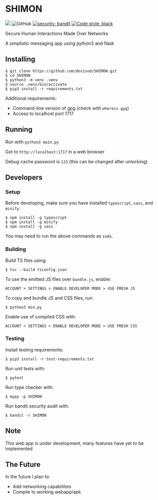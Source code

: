 # SHIMON

![](https://github.com/dosisod/SHIMON/workflows/tests/badge.svg) ![GitHub](https://img.shields.io/github/license/dosisod/SHIMON) [![security: bandit](https://img.shields.io/badge/security-bandit-yellow.svg)](https://github.com/PyCQA/bandit) [![Code style: black](https://img.shields.io/badge/code%20style-black-000000.svg)](https://github.com/psf/black)

Secure Human Interactions Made Over Networks

A simplistic messaging app using python3 and flask

## Installing

```
$ git clone https://github.com/dosisod/SHIMON.git
$ cd SHIMON
$ python3 -m venv .venv
$ source .venv/bin/activate
$ pip3 install -r requirements.txt
```

Additional requirements:
* Command-line version of gpg (check with `whereis gpg`)
* Access to localhost port 1717

## Running

Run with `python3 main.py`

Got to `http://localhost:1717` in a web browser

Debug cache password is `123` (this can be changed after unlocking)

## Developers

### Setup

Before developing, make sure you have installed `typescript`, `sass`, and `minify`:

```
$ npm install -g typescript
$ npm install -g minify
$ npm install -g sass
```

You may need to run the above commands as `sudo`.

### Building

Build TS files using:

```
$ tsc --build tsconfig.json
```

To use the emitted JS files over `bundle.js`, enable:

`ACCOUNT > SETTINGS > ENABLE DEVELOPER MODE > USE FRESH JS`

To copy and bundle JS and CSS files, run:

```
$ python3 min.py
```

Enable use of compiled CSS with:

`ACCOUNT > SETTINGS > ENABLE DEVELOPER MODE > USE FRESH CSS`

### Testing

Install testing requirements:

```
$ pip3 install -r test-requirements.txt
```

Run unit tests with:

```
$ pytest
```

Run type checker with:

```
$ mypy -p SHIMON
```

Run bandit security audit with:

```
$ bandit -r SHIMON
```

## Note

This web app is under development, many features have yet to be implemented

## The Future

In the future I plan to:
* Add networking capabilities
* Compile to working webapp/apk